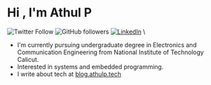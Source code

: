 # Hi , I'm Athul P
![Twitter Follow](https://img.shields.io/twitter/follow/athulp_?style=social) ![GitHub followers](https://img.shields.io/github/followers/athulp01?style=social)
<a href="https://www.linkedin.com/in/athulp01"><img src="https://img.shields.io/badge/LinkedIn--_.svg?style=social&logo=linkedin" alt="LinkedIn"></a>
\
* I'm currently pursuing undergraduate degree in Electronics and Communication Engineering from National Institute of Technology Calicut.
* Interested in systems and embedded programming.
* I write about tech at [blog.athulp.tech](https://blog.athulp.tech)
